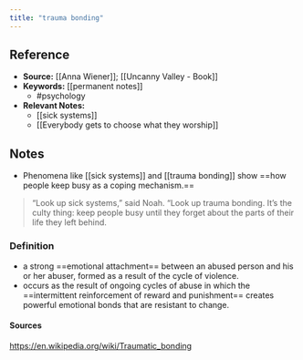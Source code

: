 ```yaml
---
title: "trauma bonding"
---
```

## Reference
- **Source:** [[Anna Wiener]]; [[Uncanny Valley - Book]]
- **Keywords:** [[permanent notes]]
	- #psychology
- **Relevant Notes:**
	- [[sick systems]]
	- [[Everybody gets to choose what they worship]]
## Notes
- Phenomena like [[sick systems]] and [[trauma bonding]] show ==how people keep busy as a coping mechanism.==
 >  “Look up sick systems,” said Noah. “Look up trauma bonding. It’s the culty thing: keep people busy until they forget about the parts of their life they left behind.

### Definition
- a strong ==emotional attachment== between an abused person and his or her abuser, formed as a result of the cycle of violence.
- occurs as the result of ongoing cycles of abuse in which the ==intermittent reinforcement of reward and punishment== creates powerful emotional bonds that are resistant to change.

#### Sources
https://en.wikipedia.org/wiki/Traumatic_bonding
